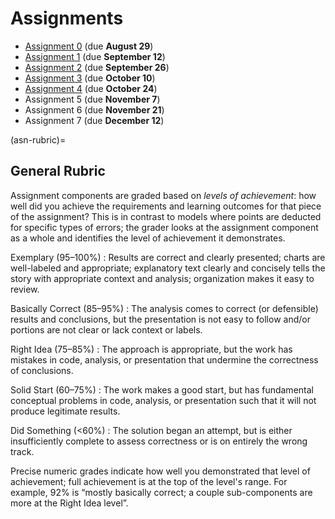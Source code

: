 # Assignments

- [Assignment 0](./A0/index.md) (due **August 29**)
- [Assignment 1](./A1/index.md) (due **September 12**)
- [Assignment 2](./A2/index.md) (due **September 26**)
- [Assignment 3](./A3/index.md) (due **October 10**)
- [Assignment 4](./A4/index.md) (due **October 24**)
- Assignment 5 (due **November 7**)
- Assignment 6 (due **November 21**)
- Assignment 7 (due **December 12**)

(asn-rubric)=
## General Rubric

Assignment components are graded based on *levels of achievement*: how well did you achieve the requirements and learning outcomes for that piece of the assignment?
This is in contrast to models where points are deducted for specific types of errors; the grader looks at the assignment component as a whole and identifies the level of achievement it demonstrates.

Exemplary (95–100%)
:   Results are correct and clearly presented; charts are well-labeled and appropriate; explanatory text clearly and concisely tells the story with appropriate context and analysis; organization makes it easy to review.

Basically Correct (85–95%)
:    The analysis comes to correct (or defensible) results and conclusions, but the presentation is not easy to follow and/or portions are not clear or lack context or labels.

Right Idea (75–85%)
:    The approach is appropriate, but the work has mistakes in code, analysis, or presentation that undermine the correctness of conclusions.

Solid Start (60–75%)
:    The work makes a good start, but has fundamental conceptual problems in code, analysis, or presentation such that it will not produce legitimate results.

Did Something (<60%)
:    The solution began an attempt, but is either insufficiently complete to assess correctness or is on entirely the wrong track.

Precise numeric grades indicate how well you demonstrated that level of achievement; full achievement is at the top of the level's range.
For example, 92% is “mostly basically correct; a couple sub-components are more at the Right Idea level”.
